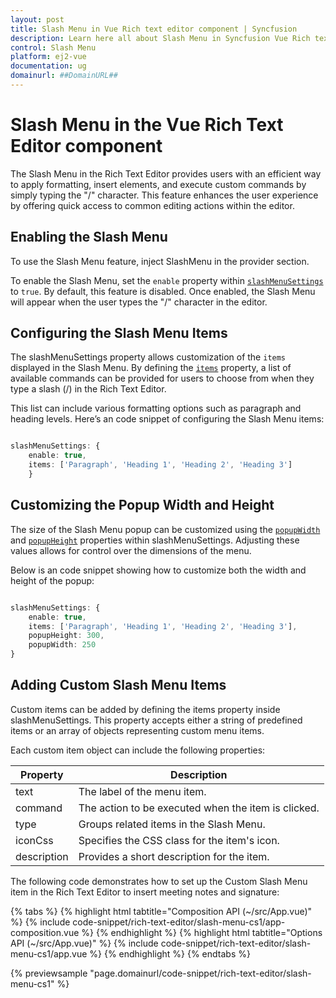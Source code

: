 ```yaml
---
layout: post
title: Slash Menu in Vue Rich text editor component | Syncfusion
description: Learn here all about Slash Menu in Syncfusion Vue Rich text editor component of Syncfusion Essential JS 2 and more.
control: Slash Menu 
platform: ej2-vue
documentation: ug
domainurl: ##DomainURL##
---
```


# Slash Menu in the Vue Rich Text Editor component

The Slash Menu in the Rich Text Editor provides users with an efficient way to apply formatting, insert elements, and execute custom commands by simply typing the "/" character. This feature enhances the user experience by offering quick access to common editing actions within the editor.

## Enabling the Slash Menu

To use the Slash Menu feature, inject SlashMenu in the provider section.

To enable the Slash Menu, set the `enable` property within [`slashMenuSettings`](https://ej2.syncfusion.com/vue/documentation/api/rich-text-editor/#slashmenusettings) to `true`. By default, this feature is disabled. Once enabled, the Slash Menu will appear when the user types the "/" character in the editor.

## Configuring the Slash Menu Items

The slashMenuSettings property allows customization of the `items` displayed in the Slash Menu. By defining the [`items`](https://ej2.syncfusion.com/vue/documentation/api/rich-text-editor/slashMenuSettingsModel/#items) property, a list of available commands can be provided for users to choose from when they type a slash (/) in the Rich Text Editor.

This list can include various formatting options such as paragraph and heading levels. Here’s an code snippet of configuring the Slash Menu items:

```typescript

slashMenuSettings: {
    enable: true,
    items: ['Paragraph', 'Heading 1', 'Heading 2', 'Heading 3'] 
    }

```

## Customizing the Popup Width and Height

The size of the Slash Menu popup can be customized using the [`popupWidth`](https://ej2.syncfusion.com/vue/documentation/api/rich-text-editor/slashMenuSettingsModel/#popupwidth) and [`popupHeight`](https://ej2.syncfusion.com/vue/documentation/api/rich-text-editor/slashMenuSettingsModel/#popupheight) properties within slashMenuSettings. Adjusting these values allows for control over the dimensions of the menu. 

Below is an code snippet showing how to customize both the width and height of the popup:

```typescript

slashMenuSettings: {
    enable: true,
    items: ['Paragraph', 'Heading 1', 'Heading 2', 'Heading 3'],
    popupHeight: 300,
    popupWidth: 250
}

```

## Adding Custom Slash Menu Items

Custom items can be added by defining the items property inside slashMenuSettings. This property accepts either a string of predefined items or an array of objects representing custom menu items.

Each custom item object can include the following properties:

| Property    | Description                                           |
|-------------|-------------------------------------------------------|
| text        | The label of the menu item.                           |
| command     | The action to be executed when the item is clicked.   |
| type        | Groups related items in the Slash Menu.               |
| iconCss     | Specifies the CSS class for the item's icon.          |
| description | Provides a short description for the item.            |
 

The following code demonstrates how to set up the Custom Slash Menu item in the Rich Text Editor to insert meeting notes and signature:

{% tabs %}
{% highlight html tabtitle="Composition API (~/src/App.vue)" %}
{% include code-snippet/rich-text-editor/slash-menu-cs1/app-composition.vue %}
{% endhighlight %}
{% highlight html tabtitle="Options API (~/src/App.vue)" %}
{% include code-snippet/rich-text-editor/slash-menu-cs1/app.vue %}
{% endhighlight %}
{% endtabs %}
        
{% previewsample "page.domainurl/code-snippet/rich-text-editor/slash-menu-cs1" %}